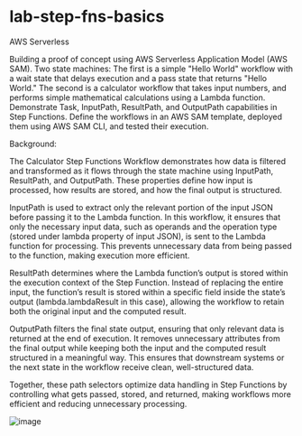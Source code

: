# lab-step-fns-basics
AWS Serverless

Building a proof of concept using AWS Serverless Application Model (AWS SAM). Two state machines:
The first is a simple "Hello World" workflow with a wait state that delays execution and a pass state that returns "Hello World." 
The second is a calculator workflow that takes input numbers, and performs simple mathematical calculations using a Lambda function. Demonstrate Task, InputPath, ResultPath, and OutputPath capabilities in Step Functions. 
Define the workflows in an AWS SAM template, deployed them using AWS SAM CLI, and tested their execution. 

Background:

The Calculator Step Functions Workflow demonstrates how data is filtered and transformed as it flows through the state machine using InputPath, ResultPath, and OutputPath. These properties define how input is processed, how results are stored, and how the final output is structured.

InputPath is used to extract only the relevant portion of the input JSON before passing it to the Lambda function. In this workflow, it ensures that only the necessary input data, such as operands and the operation type (stored under lambda property of input JSON), is sent to the Lambda function for processing. This prevents unnecessary data from being passed to the function, making execution more efficient.

ResultPath determines where the Lambda function’s output is stored within the execution context of the Step Function. Instead of replacing the entire input, the function’s result is stored within a specific field inside the state’s output (lambda.lambdaResult in this case), allowing the workflow to retain both the original input and the computed result.

OutputPath filters the final state output, ensuring that only relevant data is returned at the end of execution. It removes unnecessary attributes from the final output while keeping both the input and the computed result structured in a meaningful way. This ensures that downstream systems or the next state in the workflow receive clean, well-structured data.

Together, these path selectors optimize data handling in Step Functions by controlling what gets passed, stored, and returned, making workflows more efficient and reducing unnecessary processing.


![image](https://github.com/user-attachments/assets/3ecb52de-e001-41e7-af00-9e9c3524932e)
